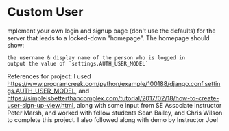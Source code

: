 # Custom User

mplement your own login and signup page (don't use the defaults) for the server that leads to a locked-down "homepage". The homepage should show:

    the username & display name of the person who is logged in
    output the value of `settings.AUTH_USER_MODEL`


References for project:
I used https://www.programcreek.com/python/example/100188/django.conf.settings.AUTH_USER_MODEL, and https://simpleisbetterthancomplex.com/tutorial/2017/02/18/how-to-create-user-sign-up-view.html, along with some input from SE Associate Instructor Peter Marsh, and worked with fellow students Sean Bailey, and Chris Wilson to complete this project. I also followed along with demo by Instructor Joe! 
